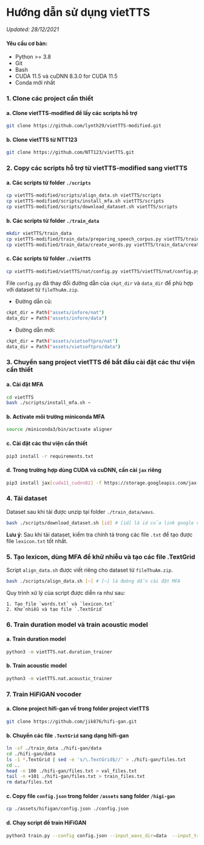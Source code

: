 # Hướng dẫn sử dụng vietTTS
*Updated: 28/12/2021*

#### Yêu cầu cơ bản:
- Python >= 3.8
- Git
- Bash
- CUDA 11.5 và cuDNN 8.3.0 for CUDA 11.5
- Conda mới nhất

### 1. Clone các project cần thiết
#### a. Clone vietTTS-modified để lấy các scripts hỗ trợ
```sh
git clone https://github.com/lynth29/vietTTS-modified.git
```
#### b. Clone vietTTS từ NTT123
```sh
git clone https://github.com/NTT123/vietTTS.git
```
### 2. Copy các scripts hỗ trợ từ vietTTS-modified sang vietTTS
#### a. Các scripts từ folder `./scripts`
```sh
cp vietTTS-modified/scripts/align_data.sh vietTTS/scripts
cp vietTTS-modified/scripts/install_mfa.sh vietTTS/scripts
cp vietTTS-modified/scripts/download_dataset.sh vietTTS/scripts
```
#### b. Các scripts từ folder `./train_data`
```sh
mkdir vietTTS/train_data
cp vietTTS-modified/train_data/preparing_speech_corpus.py vietTTS/train_data/preparing_speech_corpus.py
cp vietTTS-modified/train_data/create_words.py vietTTS/train_data/create_words.py
```
#### c. Các scripts từ folder `./vietTTS`
```sh
cp vietTTS-modified/vietTTS/nat/config.py vietTTS/vietTTS/nat/config.py
```
File `config.py` đã thay đổi đường dẫn của `ckpt_dir` và `data_dir` để phù hợp với dataset từ `fileThuAm.zip`.
- Đường dẫn cũ:
```sh
ckpt_dir = Path("assets/infore/nat")
data_dir = Path("assets/infore/data")
```
- Đường dẫn mới:
```sh
ckpt_dir = Path("assets/vietsoftpro/nat")
data_dir = Path("assets/vietsoftpro/data")
```

### 3. Chuyển sang project vietTTS để bắt đầu cài đặt các thư viện cần thiết
#### a. Cài đặt MFA
```sh
cd vietTTS
bash ./scripts/install_mfa.sh ~
```
#### b. Activate môi trường miniconda MFA
```sh
source /miniconda3/bin/activate aligner
```
#### c. Cài đặt các thư viện cần thiết
```sh
pip3 install -r requirements.txt
```
#### d. Trong trường hợp dùng CUDA và cuDNN, cần cài `jax` riêng
```sh
pip3 install jax[cuda11_cudnn82] -f https://storage.googleapis.com/jax-releases/jax_releases.html
```
### 4. Tải dataset
Dataset sau khi tải được unzip tại folder `./train_data/wavs`.
```sh
bash ./scripts/download_dataset.sh [id] # [id] là id của link google drive
```
**Lưu ý**: Sau khi tải dataset, kiểm tra chính tả trong các file `.txt` để tạo được file `lexicon.txt` tốt nhất.
### 5. Tạo lexicon, dùng MFA để khử nhiễu và tạo các file .TextGrid
Script `align_data.sh` được viết riêng cho dataset từ `fileThuAm.zip`.
```sh
bash ./scripts/align_data.sh [~] # [~] là đường dẫn cài đặt MFA
```
Quy trình xử lý của script được diễn ra như sau:
```flow
1. Tạo file `words.txt` và `lexicon.txt`
2. Khử nhiễu và tạo file `.TextGrid`
```
### 6. Train duration model và train acoustic model
#### a. Train duration model
```sh
python3 -m vietTTS.nat.duration_trainer
```
#### b. Train acoustic model
```sh
python3 -m vietTTS.nat.acoustic_trainer
```
### 7. Train HiFiGAN vocoder
#### a. Clone project hifi-gan về trong folder project vietTTS
```sh
git clone https://github.com/jik876/hifi-gan.git
```
#### b. Chuyển các file `.TextGrid` sang dạng hifi-gan
```sh
ln -sf ./train_data ./hifi-gan/data
cd ./hifi-gan/data
ls -1 *.TextGrid | sed -e 's/\.TextGrid$//' > ./hifi-gan/files.txt
cd ..
head -n 100 ./hifi-gan/files.txt > val_files.txt
tail -n +101 ./hifi-gan/files.txt > train_files.txt
rm data/files.txt
```
#### c. Copy file `config.json` trong folder `/assets` sang folder `/higi-gan`
```sh
cp ./assets/hifigan/config.json ./config.json
```
#### d. Chạy script để train HiFiGAN
```sh
python3 train.py --config config.json --input_wavs_dir=data  --input_training_file=train_files.txt  --input_validation_file=val_files.txt
```
